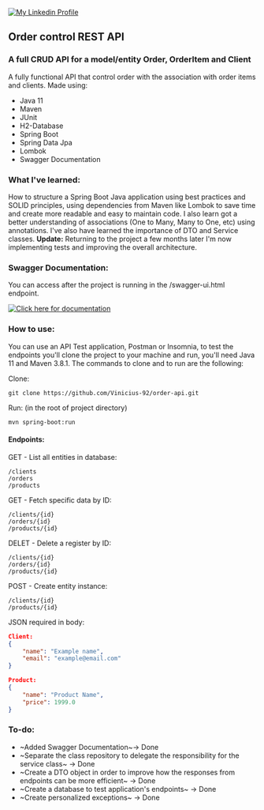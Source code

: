 [![My Linkedin Profile](https://img.shields.io/badge/LinkedIn-0077B5?style=for-the-badge&logo=linkedin&logoColor=white)](http://www.linkedin.com/in/vinicius-92)

## Order control REST API 

### A full CRUD API for a model/entity Order, OrderItem and Client

A fully functional API that control order with the association with order items and clients. Made using:

* Java 11
* Maven
* JUnit
* H2-Database
* Spring Boot
* Spring Data Jpa
* Lombok
* Swagger Documentation

### What I've learned: 

How to structure a Spring Boot Java application using best practices and SOLID principles, using dependencies from Maven like Lombok to save time and create more readable and easy to maintain code. I also learn got a better understanding of associations (One to Many, Many to One, etc) using annotations. I've also have learned the importance of DTO and Service classes.
**Update:** Returning to the project a few months later I'm now implementing tests and improving the overall architecture.

### Swagger Documentation:

You can access after the project is running in the /swagger-ui.html endpoint.

[![Click here for documentation](https://raw.githubusercontent.com/swagger-api/swagger.io/wordpress/images/assets/SW-logo-clr.png)](http://localhost:8080/swagger-ui.html)

### How to use:

You can use an API Test application, Postman or Insomnia, to test the endpoints you'll clone the project to your machine and run, you'll need Java 11 and Maven 3.8.1. The commands to clone and to run are the following:

Clone:
```shell script
git clone https://github.com/Vinicius-92/order-api.git
```

Run: (in the root of project directory)
```shell script
mvn spring-boot:run
```

#### Endpoints:

GET - List all entities in database:
```
/clients
/orders
/products
```

GET - Fetch specific data by ID:
```
/clients/{id}
/orders/{id}
/products/{id}
```

DELET - Delete a register by ID:
```
/clients/{id}
/orders/{id}
/products/{id}
```

POST - Create entity instance:
```
/clients/{id}
/products/{id}
```
JSON required in body:
```json
Client:
{
    "name": "Example name",
    "email": "example@email.com"
}

Product:
{
    "name": "Product Name",
    "price": 1999.0
}
``` 

### To-do:
* ~Added Swagger Documentation~-> Done
* ~Separate the class repository to delegate the responsibility for the service class~ -> Done
* ~Create a DTO object in order to improve how the responses from endpoints can be more efficient~ -> Done
* ~Create a database to test application's endpoints~ -> Done
* ~Create personalized exceptions~ -> Done

